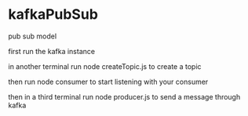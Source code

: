 # kafkaPubSub
pub sub model

first run the kafka instance

in another terminal run node createTopic.js to create a topic

then run node consumer to start listening with your consumer

then in a third terminal run node producer.js to send a message through kafka
